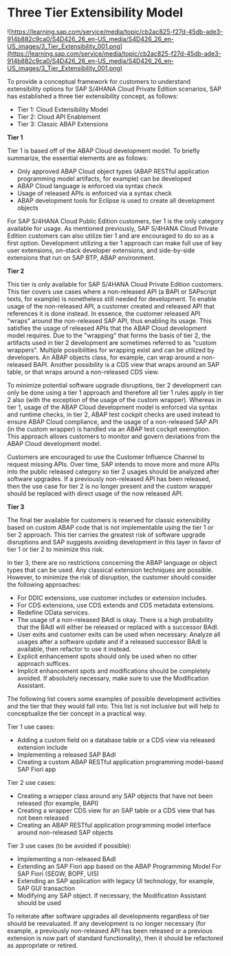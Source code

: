 # Three Tier Extensibility Model

![https://learning.sap.com/service/media/topic/cb2ac825-f27d-45db-ade3-914b882c9ca0/S4D426_26_en-US_media/S4D426_26_en-US_images/3_Tier_Extensibility_001.png](https://learning.sap.com/service/media/topic/cb2ac825-f27d-45db-ade3-914b882c9ca0/S4D426_26_en-US_media/S4D426_26_en-US_images/3_Tier_Extensibility_001.png)

To provide a conceptual framework for customers to understand extensibility options for SAP S/4HANA Cloud Private Edition scenarios, SAP has established a three tier extensibility concept, as follows:

- Tier 1: Cloud Extensibility Model
- Tier 2: Cloud API Enablement
- Tier 3: Classic ABAP Extensions

**Tier 1**

Tier 1 is based off of the ABAP Cloud development model. To briefly summarize, the essential elements are as follows:

- Only approved ABAP Cloud object types (ABAP RESTful application programming model artifacts, for example) can be developed
- ABAP Cloud language is enforced via syntax check
- Usage of released APIs is enforced via a syntax check
- ABAP development tools for Eclipse is used to create all development objects

For SAP S/4HANA Cloud Public Edition customers, tier 1 is the only category available for usage. As mentioned previously, SAP S/4HANA Cloud Private Edition customers can also utilize tier 1 and are encouraged to do so as a first option. Development utilizing a tier 1 approach can make full use of key user extensions, on-stack developer extensions, and side-by-side extensions that run on SAP BTP, ABAP environment.

**Tier 2**

This tier is only available for SAP S/4HANA Cloud Private Edition customers. This tier covers use cases where a non-released API (a BAPI or SAPscript texts, for example) is nonetheless still needed for development. To enable usage of the non-released API, a customer created and released API that references it is done instead. In essence, the customer released API "wraps" around the non-released SAP API, thus enabling its usage. This satisfies the usage of released APIs that the ABAP Cloud development model requires. Due to the "wrapping" that forms the basis of tier 2, the artifacts used in tier 2 development are sometimes referred to as "custom wrappers". Multiple possibilities for wrapping exist and can be utilized by developers. An ABAP objects class, for example, can wrap around a non-released BAPI. Another possibility is a CDS view that wraps around an SAP table, or that wraps around a non-released CDS view.

To minimize potential software upgrade disruptions, tier 2 development can only be done using a tier 1 approach and therefore all tier 1 rules apply in tier 2 also (with the exception of the usage of the custom wrapper). Whereas in tier 1, usage of the ABAP Cloud development model is enforced via syntax and runtime checks, in tier 2, ABAP test cockpit checks are used instead to ensure ABAP Cloud compliance, and the usage of a non-released SAP API (in the custom wrapper) is handled via an ABAP test cockpit exemption. This approach allows customers to monitor and govern deviations from the ABAP Cloud development model.

Customers are encouraged to use the Customer Influence Channel to request missing APIs. Over time, SAP intends to move more and more APIs into the public released category so tier 2 usages should be analyzed after software upgrades. If a previously non-released API has been released, then the use case for tier 2 is no longer present and the custom wrapper should be replaced with direct usage of the now released API.

**Tier 3**

The final tier available for customers is reserved for classic extensibility based on custom ABAP code that is not implementable using the tier 1 or tier 2 approach. This tier carries the greatest risk of software upgrade disruptions and SAP suggests avoiding development in this layer in favor of tier 1 or tier 2 to minimize this risk.

In tier 3, there are no restrictions concerning the ABAP language or object types that can be used. Any classical extension techniques are possible. However, to minimize the risk of disruption, the customer should consider the following approaches:

- For DDIC extensions, use customer includes or extension includes.
- For CDS extensions, use CDS extends and CDS metadata extensions.
- Redefine OData services.
- The usage of a non-released BAdI is okay. There is a high probability that the BAdI will either be released or replaced with a successor BAdI.
- User exits and customer exits can be used when necessary. Analyze all usages after a software update and if a released successor BAdI is available, then refactor to use it instead.
- Explicit enhancement spots should only be used when no other approach suffices.
- Implicit enhancement spots and modifications should be completely avoided. If absolutely necessary, make sure to use the Modification Assistant.

The following list covers some examples of possible development activities and the tier that they would fall into. This list is not inclusive but will help to conceptualize the tier concept in a practical way.

Tier 1 use cases:

- Adding a custom field on a database table or a CDS view via released extension include
- Implementing a released SAP BAdI
- Creating a custom ABAP RESTful application programming model-based SAP Fiori app

Tier 2 use cases:

- Creating a wrapper class around any SAP objects that have not been released (for example, BAPI)
- Creating a wrapper CDS view for an SAP table or a CDS view that has not been released
- Creating an ABAP RESTful application programming model interface around non-released SAP objects

Tier 3 use cases (to be avoided if possible):

- Implementing a non-released BAdI
- Extending an SAP Fiori app based on the ABAP Programming Model For SAP Fiori (SEGW, BOPF, UI5)
- Extending an SAP application with legacy UI technology, for example, SAP GUI transaction
- Modifying any SAP object. If necessary, the Modification Assistant should be used

To reiterate after software upgrades all developments regardless of tier should be reevaluated. If any development is no longer necessary (for example, a previously non-released API has been released or a previous extension is now part of standard functionality), then it should be refactored as appropriate or retired.